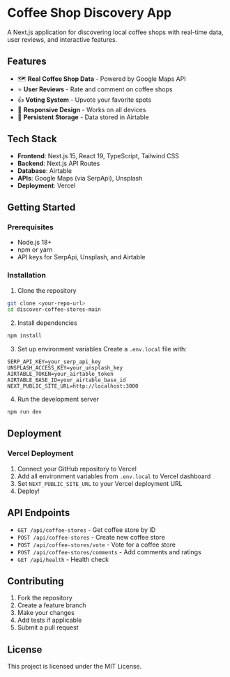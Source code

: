# Coffee Shop Discovery App

A Next.js application for discovering local coffee shops with real-time data, user reviews, and interactive features.

## Features

- 🗺️ **Real Coffee Shop Data** - Powered by Google Maps API
- ⭐ **User Reviews** - Rate and comment on coffee shops
- 👍 **Voting System** - Upvote your favorite spots
- 📱 **Responsive Design** - Works on all devices
- 💾 **Persistent Storage** - Data stored in Airtable

## Tech Stack

- **Frontend**: Next.js 15, React 19, TypeScript, Tailwind CSS
- **Backend**: Next.js API Routes
- **Database**: Airtable
- **APIs**: Google Maps (via SerpApi), Unsplash
- **Deployment**: Vercel

## Getting Started

### Prerequisites

- Node.js 18+ 
- npm or yarn
- API keys for SerpApi, Unsplash, and Airtable

### Installation

1. Clone the repository
```bash
git clone <your-repo-url>
cd discover-coffee-stores-main
```

2. Install dependencies
```bash
npm install
```

3. Set up environment variables
Create a `.env.local` file with:
```
SERP_API_KEY=your_serp_api_key
UNSPLASH_ACCESS_KEY=your_unsplash_key
AIRTABLE_TOKEN=your_airtable_token
AIRTABLE_BASE_ID=your_airtable_base_id
NEXT_PUBLIC_SITE_URL=http://localhost:3000
```

4. Run the development server
```bash
npm run dev
```

## Deployment

### Vercel Deployment

1. Connect your GitHub repository to Vercel
2. Add all environment variables from `.env.local` to Vercel dashboard
3. Set `NEXT_PUBLIC_SITE_URL` to your Vercel deployment URL
4. Deploy!

## API Endpoints

- `GET /api/coffee-stores` - Get coffee store by ID
- `POST /api/coffee-stores` - Create new coffee store
- `POST /api/coffee-stores/vote` - Vote for a coffee store
- `POST /api/coffee-stores/comments` - Add comments and ratings
- `GET /api/health` - Health check

## Contributing

1. Fork the repository
2. Create a feature branch
3. Make your changes
4. Add tests if applicable
5. Submit a pull request

## License

This project is licensed under the MIT License.